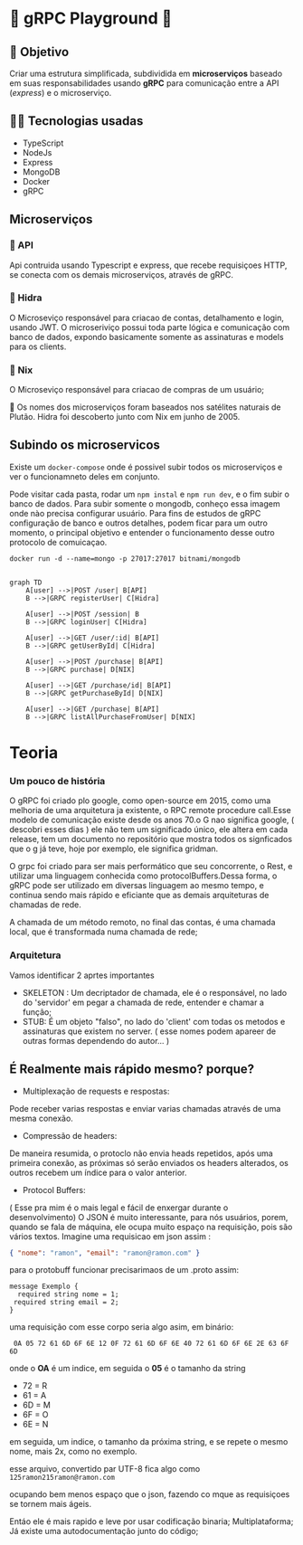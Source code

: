 # 🛝 gRPC Playground 🛝

## 🎯 Objetivo

Criar uma estrutura simplificada, subdividida em **microserviços** baseado em suas responsabilidades usando **gRPC** para comunicação entre a API (_express_) e o microserviço.

## 👨‍💻 Tecnologias usadas

- TypeScript
- NodeJs
- Express
- MongoDB
- Docker
- gRPC

## Microserviços

### 🐝 API

Api contruida usando Typescript e express, que recebe requisiçoes HTTP, se conecta com os demais microserviços, através de gRPC.

### 🐝 Hidra

O Microseviço responsável para criacao de contas, detalhamento e login, usando JWT. O microseriviço possui toda parte lógica e comunicação com banco de dados, expondo basicamente somente as assinaturas e models para os clients.

### 🐝 Nix

O Microseviço responsável para criacao de compras de um usuário;

🔎 Os nomes dos microserviços foram baseados nos satélites naturais de Plutão. Hidra foi descoberto junto com Nix em junho de 2005.

## Subindo os microservicos

Existe um `docker-compose` onde é possivel subir todos os microserviços e ver o funcionamneto deles em conjunto.

Pode visitar cada pasta, rodar um `npm instal` e `npm run dev`, e o fim subir o banco de dados.
Para subir somente o mongodb, conheço essa imagem onde nào precisa configurar usuário.
Para fins de estudos de gRPC configuração de banco e outros detalhes, podem ficar para um outro momento,
o principal objetivo e entender o funcionamento desse outro protocolo de comuicaçao.

```shell
docker run -d --name=mongo -p 27017:27017 bitnami/mongodb
```

```mermaid

graph TD
    A[user] -->|POST /user| B[API]
    B -->|GRPC registerUser| C[Hidra]

    A[user] -->|POST /session| B
    B -->|GRPC loginUser| C[Hidra]

    A[user] -->|GET /user/:id| B[API]
    B -->|GRPC getUserById| C[Hidra]

    A[user] -->|POST /purchase| B[API]
    B -->|GRPC purchase| D[NIX]

    A[user] -->|GET /purchase/id| B[API]
    B -->|GRPC getPurchaseById| D[NIX]

    A[user] -->|GET /purchase| B[API]
    B -->|GRPC listAllPurchaseFromUser| D[NIX]
```

# Teoria

### Um pouco de história

O gRPC foi criado plo google, como open-source em 2015, como uma melhoria de uma arquitetura ja existente, o RPC
remote procedure call.Esse modelo de comunicação existe desde os anos 70.o G nao significa google, ( descobri esses dias ) ele não tem um significado único, ele altera em cada release, tem um documento no repositório que mostra todos os signficados que o g já teve, hoje por exemplo, ele significa gridman.

O grpc foi criado para ser mais performático que seu concorrente, o Rest, e utilizar uma linguagem conhecida como protocolBuffers.Dessa forma, o gRPC pode ser utilizado em diversas linguagem ao mesmo tempo, e continua sendo mais rápido e eficiante que as demais arquiteturas de chamadas de rede.

A chamada de um método remoto, no final das contas, é uma chamada local, que é transformada numa chamada de rede;

### Arquitetura

Vamos identificar 2 aprtes importantes

- SKELETON : Um decriptador de chamada, ele é o responsável, no lado do 'servidor' em pegar a chamada de rede, entender e chamar a função;
- STUB: É um objeto "falso", no lado do 'client' com todas os metodos e assinaturas que existem no server.
  ( esse nomes podem apareer de outras formas dependendo do autor... )

## É Realmente mais rápido mesmo? porque?

- Multiplexação de requests e respostas:

Pode receber varias respostas e enviar varias chamadas através de uma mesma conexão.

- Compressão de headers:

De maneira resumida, o protoclo não envia heads repetidos, após uma primeira conexão, as próximas só serão enviados os headers alterados, os outros recebem um índice para o valor anterior.

- Protocol Buffers:

( Esse pra mim é o mais legal e fácil de enxergar durante o desenvolvimento)
O JSON é muito interessante, para nós usuários, porem, quando se fala de máquina, ele ocupa muito espaço na requisição, pois são vários textos.
Imagine uma requisicao em json assim :

```json
{ "nome": "ramon", "email": "ramon@ramon.com" }
```

para o protobuff funcionar precisarimaos de um .proto assim:

```
message Exemplo {
  required string nome = 1;
 required string email = 2;
}
```

uma requisição com esse corpo seria algo asim, em binário:

` 0A 05 72 61 6D 6F 6E 12 0F 72 61 6D 6F 6E 40 72 61 6D 6F 6E 2E 63 6F 6D`

onde o **OA** é um indice, em seguida o **05** é o tamanho da string

- 72 = R
- 61 = A
- 6D = M
- 6F = O
- 6E = N

em seguida, um indice, o tamanho da próxima string, e se repete o mesmo nome, mais 2x, como no exemplo.

esse arquivo, convertido par UTF-8 fica algo como
`125ramon215ramon@ramon.com`

ocupando bem menos espaço que o json, fazendo co mque as requisiçoes se tornem mais ágeis.

Entáo ele é mais rapido e leve por usar codificação binaria;
Multiplataforma;
Já existe uma autodocumentação junto do código;
